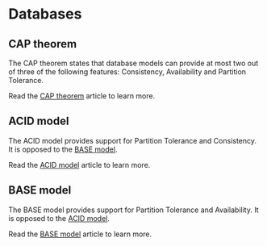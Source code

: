 # Databases

## CAP theorem

The CAP theorem states that database models can provide at most two out of
three of the following features: Consistency, Availability and Partition
Tolerance.

Read the [CAP theorem](./CAP_theorem.md) article to learn more.

## ACID model

The ACID model provides support for Partition Tolerance and Consistency. It is
opposed to the [BASE model](#base-model).

Read the [ACID model](./ACID_model.md) article to learn more.

## BASE model

The BASE model provides support for Partition Tolerance and Availability. It
is opposed to the [ACID model](#acid-model).

Read the [BASE model](./BASE_model.md) article to learn more.
